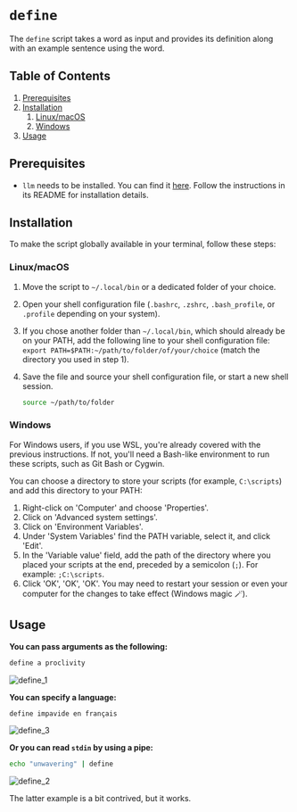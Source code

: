 # `define`

The `define` script takes a word as input and provides its definition along with an example sentence using the word.

<!-- TOC -->
## Table of Contents

1. [Prerequisites](#prerequisites)
1. [Installation](#installation)
    1. [Linux/macOS](#linuxmacos)
    1. [Windows](#windows)
1. [Usage](#usage)
<!-- /TOC -->

## Prerequisites

* `llm` needs to be installed. You can find it [here](https://github.com/simonw/llm). Follow the instructions in its README for installation details.

## Installation

To make the script globally available in your terminal, follow these steps:

### Linux/macOS

1. Move the script to `~/.local/bin` or a dedicated folder of your choice.
1. Open your shell configuration file (`.bashrc`, `.zshrc`, `.bash_profile`, or `.profile` depending on your system).
1. If you chose another folder than `~/.local/bin`, which should already be on your PATH, add the following line to your shell configuration file: `export PATH=$PATH:~/path/to/folder/of/your/choice` (match the directory you used in step 1).
1. Save the file and source your shell configuration file, or start a new shell session.

    ```bash
    source ~/path/to/folder
    ```

### Windows

For Windows users, if you use WSL, you're already covered with the previous instructions. If not, you'll need a Bash-like environment to run these scripts, such as Git Bash or Cygwin. 

You can choose a directory to store your scripts (for example, `C:\scripts`) and add this directory to your PATH:

1. Right-click on 'Computer' and choose 'Properties'.
1. Click on 'Advanced system settings'.
1. Click on 'Environment Variables'.
1. Under 'System Variables' find the PATH variable, select it, and click 'Edit'.
1. In the 'Variable value' field, add the path of the directory where you placed your scripts at the end, preceded by a semicolon (`;`). For example: `;C:\scripts`.
1. Click 'OK', 'OK', 'OK'. You may need to restart your session or even your computer for the changes to take effect (Windows magic 🪄).

## Usage

**You can pass arguments as the following:**

```bash
define a proclivity
```

![define_1](https://github.com/sderev/llm-toolbox/assets/24412384/a5f0bb80-d611-4c82-8ff3-37da080dda68)

**You can specify a language:**

```bash
define impavide en français
```

![define_3](https://github.com/sderev/llm-toolbox/assets/24412384/5c3f28d6-842d-40c5-942d-e40ede1e4d28)

**Or you can read `stdin` by using a pipe:**

```bash
echo "unwavering" | define
```

![define_2](https://github.com/sderev/llm-toolbox/assets/24412384/d8156563-3511-4fff-8856-c8a6ab58bbcb)

The latter example is a bit contrived, but it works.
